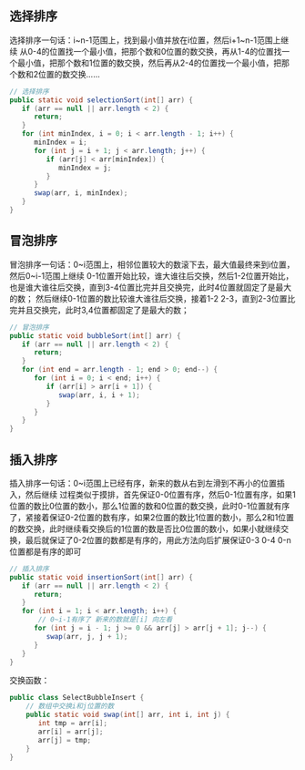 ## 选择排序

选择排序一句话：i~n-1范围上，找到最小值并放在i位置，然后i+1~n-1范围上继续
从0-4的位置找一个最小值，把那个数和0位置的数交换，再从1-4的位置找一个最小值，把那个数和1位置的数交换，然后再从2-4的位置找一个最小值，把那个数和2位置的数交换......

```java
// 选择排序
public static void selectionSort(int[] arr) {
   if (arr == null || arr.length < 2) {
      return;
   }
   for (int minIndex, i = 0; i < arr.length - 1; i++) {
      minIndex = i;
      for (int j = i + 1; j < arr.length; j++) {
         if (arr[j] < arr[minIndex]) {
            minIndex = j;
         }
      }
      swap(arr, i, minIndex);
   }
}
```

## 冒泡排序

冒泡排序一句话：0~i范围上，相邻位置较大的数滚下去，最大值最终来到i位置，然后0~i-1范围上继续
0-1位置开始比较，谁大谁往后交换，然后1-2位置开始比，也是谁大谁往后交换，直到3-4位置比完并且交换完，此时4位置就固定了是最大的数；
然后继续0-1位置的数比较谁大谁往后交换，接着1-2 2-3，直到2-3位置比完并且交换完，此时3,4位置都固定了是最大的数；


```java
// 冒泡排序
public static void bubbleSort(int[] arr) {
   if (arr == null || arr.length < 2) {
      return;
   }
   for (int end = arr.length - 1; end > 0; end--) {
      for (int i = 0; i < end; i++) {
         if (arr[i] > arr[i + 1]) {
            swap(arr, i, i + 1);
         }
      }
   }
}
```

## 插入排序

插入排序一句话：0~i范围上已经有序，新来的数从右到左滑到不再小的位置插入，然后继续
过程类似于摸排，首先保证0-0位置有序，然后0-1位置有序，如果1位置的数比0位置的数小，那么1位置的数和0位置的数交换，此时0-1位置就有序了，紧接着保证0-2位置的数有序，如果2位置的数比1位置的数小，那么2和1位置的数交换，此时继续看交换后的1位置的数是否比0位置的数小，如果小就继续交换，最后就保证了0-2位置的数都是有序的，用此方法向后扩展保证0-3 0-4 0-n位置都是有序的即可


```java
// 插入排序
public static void insertionSort(int[] arr) {
   if (arr == null || arr.length < 2) {
      return;
   }
   for (int i = 1; i < arr.length; i++) { 
       // 0~i-1有序了 新来的数就是[i] 向左看
      for (int j = i - 1; j >= 0 && arr[j] > arr[j + 1]; j--) {
         swap(arr, j, j + 1);
      }
   }
}
```

交换函数：

```java
public class SelectBubbleInsert {
    // 数组中交换i和j位置的数
    public static void swap(int[] arr, int i, int j) {
       int tmp = arr[i];
       arr[i] = arr[j];
       arr[j] = tmp;
    }
}
```
